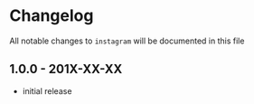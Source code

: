 # Changelog

All notable changes to `instagram` will be documented in this file

## 1.0.0 - 201X-XX-XX

- initial release
